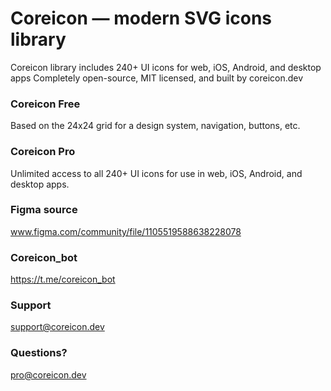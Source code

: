 # Coreicon — modern SVG icons library
Coreicon library includes 240+ UI icons for web, iOS, Android, and desktop apps
Completely open-source, MIT licensed, and built by coreicon.dev
### Coreicon Free
Based on the 24x24 grid for a design system, navigation, buttons, etc.
### Coreicon Pro
Unlimited access to all 240+ UI icons for use in web, iOS, Android, and desktop apps.
### Figma source 
www.figma.com/community/file/1105519588638228078
### Coreicon_bot
https://t.me/coreicon_bot
### Support
support@coreicon.dev
### Questions?
pro@coreicon.dev

